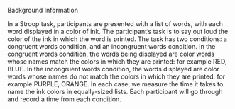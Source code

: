 Background Information

In a Stroop task, participants are presented with a list of words, with each word displayed
in a color of ink. The participant’s task is to say out loud the color of the ink in which the
word is printed. The task has two conditions: a congruent words condition, and an
incongruent words condition. In the congruent words condition, the words being displayed
are color words whose names match the colors in which they are printed: for
example RED, BLUE. In the incongruent words condition, the words displayed are color
words whose names do not match the colors in which they are printed: for
example PURPLE, ORANGE. In each case, we measure the time it takes to name the ink
colors in equally-­sized lists. Each participant will go through and record a time from each
condition.

